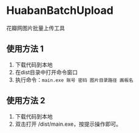 # HuabanBatchUpload
花瓣网图片批量上传工具

## 使用方法 1
1. 下载代码到本地
2. 在dist目录中打开命令窗口
3. 执行命令：```main.exe 账号 密码 图片目录路径 画板名```

## 使用方法 2
1. 下载代码到本地
2. 双击打开 /dist/main.exe，按提示操作即可。

